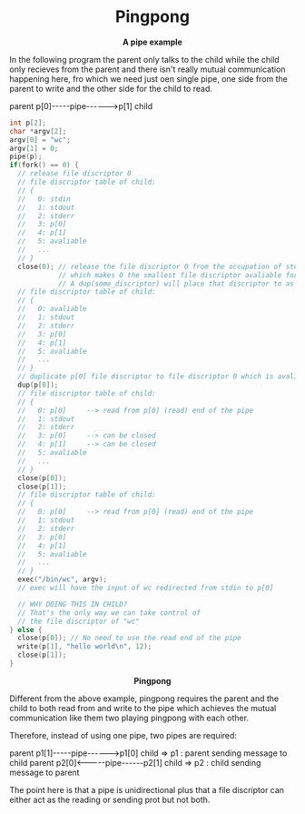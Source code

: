 # <center> Pingpong </center>

<center><b> A pipe example </b></center>

In the following program the parent only talks to the child while the child only recieves from the parent and there isn't really mutual communication happening here, fro which we need just oen single pipe, one side from the parent to write and the other side for the child to read.

parent p[0]-----pipe------>p[1] child

```c
int p[2];
char *argv[2];
argv[0] = "wc";
argv[1] = 0;
pipe(p);
if(fork() == 0) {
  // release file discriptor 0
  // file discriptor table of child:
  // {
  //   0: stdin
  //   1: stdout
  //   2: stderr
  //   3: p[0]     
  //   4: p[1]     
  //   5: avaliable
  //   ...
  // }
  close(0); // release the file discriptor 0 from the occupation of stdin
            // which makes 0 the smallest file discriptor avaliable for future use
            // A dup(some_discriptor) will place that discriptor to as discriptor 0
  // file discriptor table of child:
  // {
  //   0: avaliable
  //   1: stdout
  //   2: stderr
  //   3: p[0]
  //   4: p[1]
  //   5: avaliable
  //   ...
  // }
  // duplicate p[0] file discriptor to file discriptor 0 which is avaliable
  dup(p[0]);
  // file discriptor table of child:
  // {
  //   0: p[0]     --> read from p[0] (read) end of the pipe 
  //   1: stdout
  //   2: stderr
  //   3: p[0]     --> can be closed
  //   4: p[1]     --> can be closed
  //   5: avaliable
  //   ...
  // }
  close(p[0]);
  close(p[1]);
  // file discriptor table of child:
  // {
  //   0: p[0]     --> read from p[0] (read) end of the pipe 
  //   1: stdout
  //   2: stderr
  //   3: p[0]
  //   4: p[1]
  //   5: avaliable
  //   ...
  // }
  exec("/bin/wc", argv); 
  // exec will have the input of wc redirected from stdin to p[0]

  // WHY DOING THIS IN CHILD?
  // That's the only way we can take control of
  // the file discriptor of "wc"
} else {
  close(p[0]); // No need to use the read end of the pipe
  write(p[1], "hello world\n", 12);
  close(p[1]);
}
```

<center><b> Pingpong </b></center>

Different from the above example, pingpong requires the parent and the child to both read from and write to the pipe which achieves the mutual communication like them two playing pingpong with each other.

Therefore, instead of using one pipe, two pipes are required:

parent p1[1]-----pipe------>p1[0] child => p1 : parent sending message to child
parent p2[0]<-----pipe------p2[1] child => p2 : child sending message to parent

The point here is that a pipe is unidirectional plus that a file discriptor can either act as the reading or sending prot but not both.

